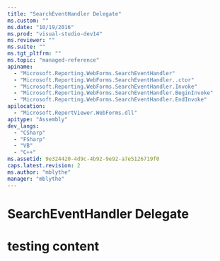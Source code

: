 ```yaml
---
title: "SearchEventHandler Delegate"
ms.custom: ""
ms.date: "10/19/2016"
ms.prod: "visual-studio-dev14"
ms.reviewer: ""
ms.suite: ""
ms.tgt_pltfrm: ""
ms.topic: "managed-reference"
apiname: 
  - "Microsoft.Reporting.WebForms.SearchEventHandler"
  - "Microsoft.Reporting.WebForms.SearchEventHandler..ctor"
  - "Microsoft.Reporting.WebForms.SearchEventHandler.Invoke"
  - "Microsoft.Reporting.WebForms.SearchEventHandler.BeginInvoke"
  - "Microsoft.Reporting.WebForms.SearchEventHandler.EndInvoke"
apilocation: 
  - "Microsoft.ReportViewer.WebForms.dll"
apitype: "Assembly"
dev_langs: 
  - "CSharp"
  - "FSharp"
  - "VB"
  - "C++"
ms.assetid: 9e324420-4d9c-4b92-9e92-a7e5126719f0
caps.latest.revision: 2
ms.author: "mblythe"
manager: "mblythe"
---
```

# SearchEventHandler Delegate
# testing content